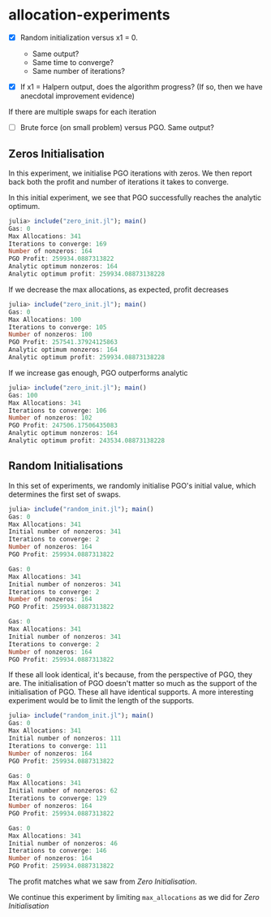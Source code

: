 # allocation-experiments

- [x] Random initialization versus x1 = 0. 
    - Same output?
    - Same time to converge? 
    - Same number of iterations?

- [x] If x1 = Halpern output, does the algorithm progress? (If so, then we have anecdotal improvement evidence)

If there are multiple swaps for each iteration
- [ ] Brute force (on small problem) versus PGO. Same output? 

## Zeros Initialisation

In this experiment, we initialise PGO iterations with zeros.
We then report back both the profit and number of iterations it takes to converge.

In this initial experiment, we see that PGO successfully reaches the analytic optimum.

``` julia
julia> include("zero_init.jl"); main()
Gas: 0
Max Allocations: 341
Iterations to converge: 169
Number of nonzeros: 164
PGO Profit: 259934.0887313822
Analytic optimum nonzeros: 164
Analytic optimum profit: 259934.08873138228
```

If we decrease the max allocations, as expected, profit decreases

``` julia
julia> include("zero_init.jl"); main()
Gas: 0
Max Allocations: 100
Iterations to converge: 105
Number of nonzeros: 100
PGO Profit: 257541.37924125863
Analytic optimum nonzeros: 164
Analytic optimum profit: 259934.08873138228
```

If we increase gas enough, PGO outperforms analytic

``` julia
julia> include("zero_init.jl"); main()
Gas: 100
Max Allocations: 341
Iterations to converge: 106
Number of nonzeros: 102
PGO Profit: 247506.17506435083
Analytic optimum nonzeros: 164
Analytic optimum profit: 243534.08873138228
```

## Random Initialisations

In this set of experiments, we randomly initialise PGO's initial value, which determines the first set of swaps.

``` julia
julia> include("random_init.jl"); main()
Gas: 0
Max Allocations: 341
Initial number of nonzeros: 341
Iterations to converge: 2
Number of nonzeros: 164
PGO Profit: 259934.0887313822

Gas: 0
Max Allocations: 341
Initial number of nonzeros: 341
Iterations to converge: 2
Number of nonzeros: 164
PGO Profit: 259934.0887313822

Gas: 0
Max Allocations: 341
Initial number of nonzeros: 341
Iterations to converge: 2
Number of nonzeros: 164
PGO Profit: 259934.0887313822
```

If these all look identical, it's because, from the perspective of PGO, they are.
The initialisation of PGO doesn't matter so much as the support of the initialisation of PGO.
These all have identical supports.
A more interesting experiment would be to limit the length of the supports.

``` julia
julia> include("random_init.jl"); main()
Gas: 0
Max Allocations: 341
Initial number of nonzeros: 111
Iterations to converge: 111
Number of nonzeros: 164
PGO Profit: 259934.0887313822

Gas: 0
Max Allocations: 341
Initial number of nonzeros: 62
Iterations to converge: 129
Number of nonzeros: 164
PGO Profit: 259934.0887313822

Gas: 0
Max Allocations: 341
Initial number of nonzeros: 46
Iterations to converge: 146
Number of nonzeros: 164
PGO Profit: 259934.0887313822
```

The profit matches what we saw from *Zero Initialisation*.

We continue this experiment by limiting `max_allocations` as we did for *Zero Initialisation*

